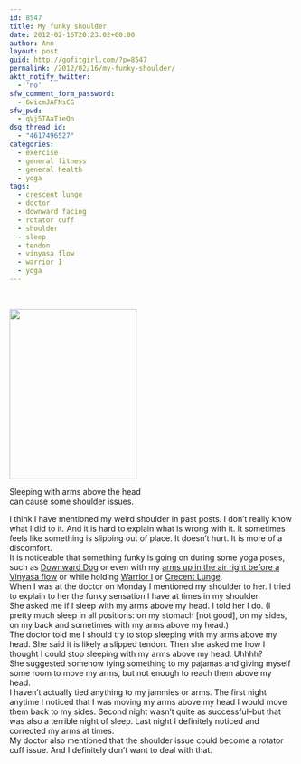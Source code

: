 ```yaml
---
id: 8547
title: My funky shoulder
date: 2012-02-16T20:23:02+00:00
author: Ann
layout: post
guid: http://gofitgirl.com/?p=8547
permalink: /2012/02/16/my-funky-shoulder/
aktt_notify_twitter:
  - 'no'
sfw_comment_form_password:
  - 6wicmJAFNsCG
sfw_pwd:
  - qVj5TAaTieQn
dsq_thread_id:
  - "4617496527"
categories:
  - exercise
  - general fitness
  - general health
  - yoga
tags:
  - crescent lunge
  - doctor
  - downward facing
  - rotator cuff
  - shoulder
  - sleep
  - tendon
  - vinyasa flow
  - warrior I
  - yoga
---
```

&nbsp;  


<div id="attachment_8539" style="width: 235px" class="wp-caption alignleft">
  <a href="http://gofitgirl.com/blog/wp-content/uploads/2012/02/weird-shoulder1.jpg"><img class="size-medium wp-image-8539" title="weird shoulder" src="http://gofitgirl.com/blog/wp-content/uploads/2012/02/weird-shoulder1-225x300.jpg" alt="" width="225" height="300" /></a>
  
  <p class="wp-caption-text">
    Sleeping with arms above the head can cause some shoulder issues.
  </p>
</div>

  
I think I have mentioned my weird shoulder in past posts. I don&#8217;t really know what I did to it. And it is hard to explain what is wrong with it. It sometimes feels like something is slipping out of place. It doesn&#8217;t hurt. It is more of a discomfort.  
It is noticeable that something funky is going on during some yoga poses, such as [Downward Dog](http://www.cnyhealingarts.com/wp-content/uploads/2010/10/shanna-downward-facing-dog.jpg) or even with my [arms up in the air right before a Vinyasa flow](http://www.yogaweb.com/yoga/images/asanas/Tadasana.jpg) or while holding [Warrior I](http://yogijessi.files.wordpress.com/2011/05/warrior-1-yoga.jpg) or [Crecent Lunge](http://www.theholisticwoman.com/wp-content/uploads/2011/01/Crescent-Lunge-Photo.jpg).  
When I was at the doctor on Monday I mentioned my shoulder to her. I tried to explain to her the funky sensation I have at times in my shoulder.  
She asked me if I sleep with my arms above my head. I told her I do. (I pretty much sleep in all positions: on my stomach [not good], on my sides, on my back and sometimes with my arms above my head.)  
The doctor told me I should try to stop sleeping with my arms above my head. She said it is likely a slipped tendon. Then she asked me how I thought I could stop sleeping with my arms above my head. Uhhhh?  
She suggested somehow tying something to my pajamas and giving myself some room to move my arms, but not enough to reach them above my head.  
I haven&#8217;t actually tied anything to my jammies or arms. The first night anytime I noticed that I was moving my arms above my head I would move them back to my sides. Second night wasn&#8217;t quite as successful&#8211;but that was also a terrible night of sleep. Last night I definitely noticed and corrected my arms at times.  
My doctor also mentioned that the shoulder issue could become a rotator cuff issue. And I definitely don&#8217;t want to deal with that.